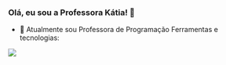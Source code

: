 ### Olá, eu sou a Professora Kátia! 👋

- 🔭 Atualmente sou Professora de Programação
Ferramentas e tecnologias:
<img src="https://cdn.jsdelivr.net/gh/devicons/devicon/icons/css3/css3-original-wordmark.svg" />
          
       
